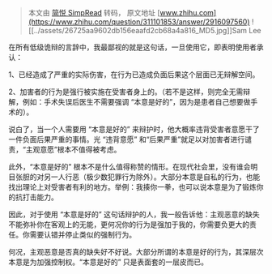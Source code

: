 > 本文由 [简悦 SimpRead](http://ksria.com/simpread/) 转码， 原文地址 [www.zhihu.com](https://www.zhihu.com/question/311101853/answer/2916097560) ![[../assets/26725aa9602db156eaafd2cb68a4a816_MD5.jpg]]Sam Lee

在所有低级诡辩的言辞中，我最鄙视的就是这句话，一旦使用它，即表明使用者承认：

1、已经造成了严重的实际伤害，在行为已造成负面后果这个层面已无辩解空间。

2、加害者的行为是强行被实施在受害者身上的。（若不是这样，则完全无需辩解，例如：手术失误后医生不需要强调 “本意是好的”，因为是患者自己想要做手术的）。

说白了，当一个人需要用 “本意是好的” 来辩护时，他大概率违背受害者意愿干了一件负面后果严重的事情。光 “违背意愿” 和“后果严重”就足以对加害者进行谴责，“主观意愿”根本不值得被考虑。

此外，“本意是好的” 根本不是什么值得称赞的情形。在现代社会里，没有谁会明目张胆的对另一人行恶（极少数犯罪行为除外）。大部分本意是自私的行为，也能找出理论上对受害者有利的地方。举例：我揍你一拳，也可以说本意是为了锻炼你的抗打击能力。

因此，对于使用 “本意是好的” 这句话辩护的人，我一般告诉他：主观恶意的缺失不能弥补你在客观上的无能，更何况你的行为是强加于我的，你需要负更大的责任。你需要认错并停止类似的强制行为。

何况，主观恶意是否真的缺失好不好说。大部分所谓的本意是好的行为，其深层次本意是为加强控制权。“本意是好的” 只是表面套的一层皮而已。